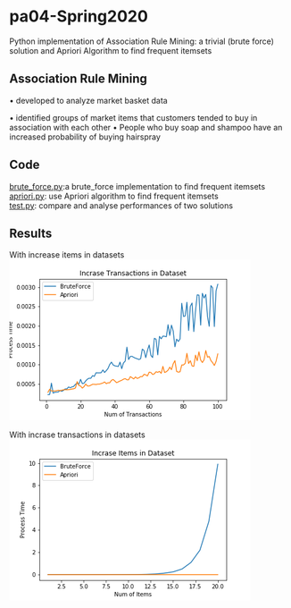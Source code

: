 # pa04-Spring2020
 Python implementation of Association Rule Mining: a trivial (brute force) solution and Apriori Algorithm to find frequent itemsets 

## Association Rule Mining
• developed to analyze market basket data 

• identified groups of market items that customers tended to buy in association with each other 
• People who buy soap and shampoo have an increased probability of buying hairspray 

## Code
[brute_force.py](brute_force.py):a brute_force implementation to find frequent itemsets  
[apriori.py](apriori.py): use Apriori algorithm to find frequent itemsets  
[test.py](test.py): compare and analyse performances of two solutions 

## Results

With increase items in datasets ![](Transaction.png) 

With incrase transactions in datasets ![](items.png)

